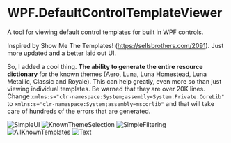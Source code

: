 # WPF.DefaultControlTemplateViewer
A tool for viewing default control templates for built in WPF controls.

Inspired by Show Me The Templates! (https://sellsbrothers.com/2091). Just more updated and a better laid out UI.

So, I added a cool thing. **The ability to generate the entire resource dictionary** for the known themes (Aero, Luna, Luna Homestead, Luna Metallic, Classic and Royale). This can help greatly, even more so than just viewing individual templates. Be warned that they are over 20K lines. Change `xmlns:s="clr-namespace:System;assembly=System.Private.CoreLib"` to `xmlns:s="clr-namespace:System;assembly=mscorlib"` and that will take care of hundreds of the errors that are generated. 

![SimpleUI](https://user-images.githubusercontent.com/23512394/153528660-44858050-7ebc-4703-84ad-9eef747f113f.png)
![KnownThemeSelection](https://user-images.githubusercontent.com/23512394/153528723-e863b0f9-0a65-46ba-950a-5ea6bbfcd028.png)
![SimpleFiltering](https://user-images.githubusercontent.com/23512394/153528738-5baaa5b6-d10d-48da-a309-2d6201ea3c80.png)
![AllKnownTemplates](https://user-images.githubusercontent.com/23512394/153528750-ea6e03af-1133-4cf1-be90-3c21197d791c.png)
![Text](https://user-images.githubusercontent.com/23512394/153528759-c92405e9-6e09-4b73-8a7f-7680135a38b8.png)
